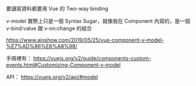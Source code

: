 要讀寫資料都要用 Vue 的 Two-way binding

v-model 實際上只是一個 Syntax Sugar，就像我在 Component 內寫的，是一個 v-bind:value 跟 v-on:change 的組合

https://www.ajoshow.com/2019/05/25/vue-component-v-model-%E7%AD%86%E8%A8%98/

手冊裡有：
https://vuejs.org/v2/guide/components-custom-events.html#Customizing-Component-v-model

API：
https://vuejs.org/v2/api/#model

